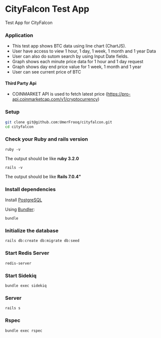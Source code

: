 # CityFalcon Test App
Test App for CityFalcon
### Application 
* This test app shows BTC data using line chart (ChartJS).
* User have access to view 1 hour, 1 day, 1 week, 1 month and 1 year Data
* User can also do sutom search by using Input Date fields.
* Graph shows each minute price data for 1 hour and 1 day request
* Graph shows day end price value for 1 week, 1 month and 1 year
* User can see current price of BTC

#### Third Party Api 
* COINMARKET API is used to fetch latest price (https://pro-api.coinmarketcap.com/v1/cryptocurrency)

### Setup

```bash
git clone git@github.com:UmerFrooq/cityfalcon.git
cd cityfalcon
```

### Check your Ruby and rails version

```shell
ruby -v
```
The output should be like **ruby 3.2.0**

```shell
rails -v
```
The output should be like **Rails 7.0.4"**

### Install dependencies

Install [PostgreSQL](https://www.postgresql.org/download/)

Using [Bundler](https://github.com/bundler/bundler):

```shell
bundle
```

### Initialize the database

```shell
rails db:create db:migrate db:seed
```
### Start Redis Server 

```shell
redis-server
```
### Start Sidekiq 

```shell
bundle exec sidekiq
```

### Server

```shell
rails s
```

### Rspec 

```shell
bundle exec rspec
```